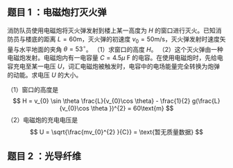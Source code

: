 
## 题目 1 ：电磁炮打灭火弹
消防队员使用电磁炮将灭火弹发射到楼上某一高度为 $H$ 的窗口进行灭火。已知消防员与楼底的距离 $L=60\text{m}$，灭火弹的初速度 $v_{0}=50 \text{m/s}$，灭火弹发射时速度矢量与水平地面的夹角 $\theta =53 ^{\circ}$。
（1）求窗口的高度 $H$。
（2）这个灭火弹由一种电磁炮发射。电磁炮内有一电容量 $C = 4.5 \mu\text{ F}$ 的电容。在使用电磁炮时，先给电容充电至某一电压 $U$，词汇电磁炮被触发时，电容中的电场能量完全转换为炮弹的动能。求电压 $U$ 的大小。

（1）窗口的高度是
$$
H = v_{0} \sin \theta \frac{L}{v_{0}\cos \theta} - \frac{1}{2} g(\frac{L}{v_{0}\cos \theta })^{2} = 60\text{m}
$$
（2）电磁炮的充电电压是
$$
U = \sqrt{\frac{mv_{0}^{2}  }{C}}  = \text{暂无质量数据}
$$

## 题目 2 ：光导纤维

